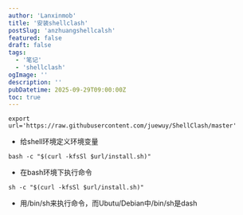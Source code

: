 ```yaml
---
author: 'Lanxinmob'
title: '安装shellclash'
postSlug: 'anzhuangshellcalsh'
featured: false
draft: false
tags:
  - '笔记'
  - 'shellclash'
ogImage: ''
description: ''
pubDatetime: 2025-09-29T09:00:00Z
toc: true
---
```


`export url='https://raw.githubusercontent.com/juewuy/ShellClash/master'`

- 给shell环境定义环境变量

`bash -c "$(curl -kfsSl $url/install.sh)"`

- 在bash环境下执行命令

`sh -c "$(curl -kfsSl $url/install.sh)"`

- 用/bin/sh来执行命令，而Ubutu/Debian中/bin/sh是dash
